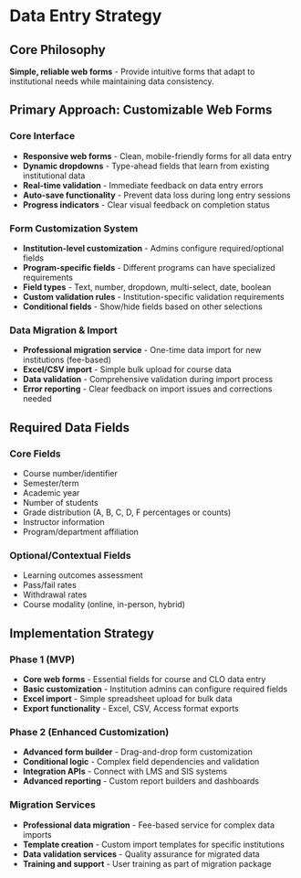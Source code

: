 # Data Entry Strategy

## Core Philosophy
**Simple, reliable web forms** - Provide intuitive forms that adapt to institutional needs while maintaining data consistency.

## Primary Approach: Customizable Web Forms

### Core Interface
- **Responsive web forms** - Clean, mobile-friendly forms for all data entry
- **Dynamic dropdowns** - Type-ahead fields that learn from existing institutional data
- **Real-time validation** - Immediate feedback on data entry errors
- **Auto-save functionality** - Prevent data loss during long entry sessions
- **Progress indicators** - Clear visual feedback on completion status

### Form Customization System
- **Institution-level customization** - Admins configure required/optional fields
- **Program-specific fields** - Different programs can have specialized requirements
- **Field types** - Text, number, dropdown, multi-select, date, boolean
- **Custom validation rules** - Institution-specific validation requirements
- **Conditional fields** - Show/hide fields based on other selections

### Data Migration & Import
- **Professional migration service** - One-time data import for new institutions (fee-based)
- **Excel/CSV import** - Simple bulk upload for course data
- **Data validation** - Comprehensive validation during import process
- **Error reporting** - Clear feedback on import issues and corrections needed

## Required Data Fields

### Core Fields
- Course number/identifier
- Semester/term
- Academic year
- Number of students
- Grade distribution (A, B, C, D, F percentages or counts)
- Instructor information
- Program/department affiliation

### Optional/Contextual Fields
- Learning outcomes assessment
- Pass/fail rates
- Withdrawal rates
- Course modality (online, in-person, hybrid)

## Implementation Strategy

### Phase 1 (MVP)
- **Core web forms** - Essential fields for course and CLO data entry
- **Basic customization** - Institution admins can configure required fields
- **Excel import** - Simple spreadsheet upload for bulk data
- **Export functionality** - Excel, CSV, Access format exports

### Phase 2 (Enhanced Customization)
- **Advanced form builder** - Drag-and-drop form customization
- **Conditional logic** - Complex field dependencies and validation
- **Integration APIs** - Connect with LMS and SIS systems
- **Advanced reporting** - Custom report builders and dashboards

### Migration Services
- **Professional data migration** - Fee-based service for complex data imports
- **Template creation** - Custom import templates for specific institutions
- **Data validation services** - Quality assurance for migrated data
- **Training and support** - User training as part of migration package
